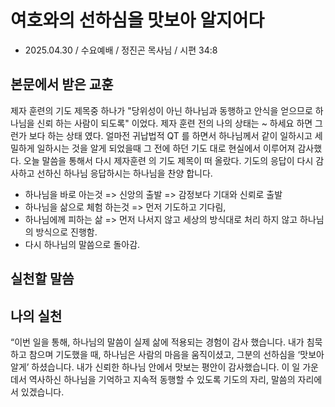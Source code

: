 # 여호와의 선하심을 맛보아 알지어다
* 2025.04.30 / 수요예배 / 정진곤 목사님 / 시편 34:8


## 본문에서 받은 교훈
제자 훈련의 기도 제목중 하나가 "당위성이 아닌 하나님과 동행하고 안식을 얻으므로 하나님을 신뢰 하는 사람이 되도록" 이었다. 제자 훈련 전의 나의 상태는 ~ 하세요 하면 그런가 보다 하는 상태 였다. 얼마전 귀납법적 QT 를 하면서 하나님께서 같이 일하시고 세밀하게 일하시는 것을 알게 되었을때 그 전에 하던 기도 대로 현실에서 이루어져 감사했다. 오늘 말씀을 통해서 다시 제자훈련 의 기도 제목이 떠 올랐다. 기도의 응답이 다시 감사하고 선하신 하나님 응답하시는 하나님을 찬양 합니다.

* 하나님을 바로 아는것 => 신앙의 출발 => 감정보다 기대와 신뢰로 출발
* 하나님을 삶으로 체험 하는것 => 먼저 기도하고 기다림, 
* 하나님에께 피하는 삶 => 먼저 나서지 않고 세상의 방식대로 처리 하지 않고 하나님의 방식으로 진행함.
* 다시 하나님의 말씀으로 돌아감.


## 실천할 말씀

## 나의 실천
“이번 일을 통해, 하나님의 말씀이 실제 삶에 적용되는 경험이 감사 했습니다. 내가 침묵하고 참으며 기도했을 때, 하나님은 사람의 마음을 움직이셨고, 그분의 선하심을 ‘맛보아 알게’ 하셨습니다. 내가 신뢰한 하나님 안에서 맛보는 평안이 감사했습니다. 이 일 가운데서 역사하신 하나님을 기억하고 지속적 동행할 수 있도록 기도의 자리, 말씀의 자리에 서 있겠습니다. 
